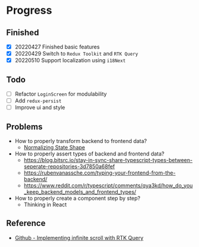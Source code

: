 # Progress

## Finished

- [x] 20220427 Finished basic features
- [x] 20220429 Switch to `Redux Toolkit` and `RTK Query`
- [x] 20220510 Support localization using `i18Next`

## Todo

- [ ] Refactor `LoginScreen` for modulability
- [ ] Add `redux-persist`
- [ ] Improve ui and style

## Problems

- How to properly transform backend to frontend data?
  - [Normalizing State Shape](https://redux.js.org/usage/structuring-reducers/normalizing-state-shape)
- How to properly assert types of backend and frontend data?
  - https://blog.bitsrc.io/stay-in-sync-share-typescript-types-between-seperate-repositories-3d7850a68fef
  - https://rubenvanassche.com/typing-your-frontend-from-the-backend/
  - https://www.reddit.com/r/typescript/comments/qya3kd/how_do_you_keep_backend_models_and_frontend_types/
- How to properly create a component step by step?
  - Thinking in React

## Reference

- [Github - Implementing infinite scroll with RTK Query](https://github.com/reduxjs/redux-toolkit/discussions/1163)
